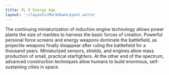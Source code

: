 ```yaml
---
title: PL 0 Energy Age
layout: '~/layouts/MarkdownLayout.astro'
---
```

The continuing miniaturization of induction engine technology allows power
plants the size of marbles to harness the basic forces of creation. Powerful
personal force screens and energy weapons dominate the battlefield, as
projectile weapons finally disappear after ruling the battlefield for a
thousand years. Miniaturized sensors, shields, and engines allow mass
production of small, practical starfighters. At the other end of the spectrum,
advanced construction techniques allow humans to build enormous, self-
sustaining cities in space.

